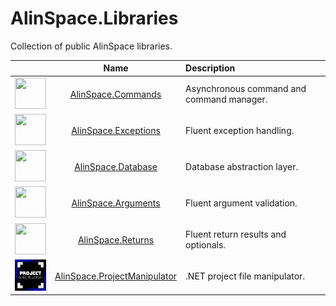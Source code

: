 # AlinSpace.Libraries
Collection of public AlinSpace libraries.

|  | Name | Description |
| ------------- |:-------------:|:-----|
| <img src="https://github.com/onixion/AlinSpace.Commands/blob/main/Assets/Icon.png" width="50" height="50"> | [AlinSpace.Commands](https://github.com/onixion/AlinSpace.Commands/) | Asynchronous command and command manager. |
| <img src="https://github.com/onixion/AlinSpace.Exceptions/blob/main/Assets/Icon.png" width="50" height="50"> | [AlinSpace.Exceptions](https://github.com/onixion/AlinSpace.Exceptions/) | Fluent exception handling. |
| <img src="https://github.com/onixion/AlinSpace.Database/blob/main/Assets/Icon.png" width="50" height="50"> | [AlinSpace.Database](https://github.com/onixion/AlinSpace.Database.EfCore/) | Database abstraction layer. |
| <img src="https://github.com/onixion/AlinSpace.Arguments/blob/main/Assets/Icon.png" width="50" height="50"> | [AlinSpace.Arguments](https://github.com/onixion/AlinSpace.Arguments/) | Fluent argument validation. |
| <img src="https://github.com/onixion/AlinSpace.Returns/blob/main/Assets/Icon.png" width="50" height="50"> | [AlinSpace.Returns](https://github.com/onixion/AlinSpace.Returns/) | Fluent return results and optionals. |
| <img src="https://github.com/onixion/AlinSpace.ProjectManipulator/blob/main/Assets/Icon.png" width="50" height="50"> | [AlinSpace.ProjectManipulator](https://github.com/onixion/AlinSpace.ProjectManipulator/) | .NET project file manipulator. |



